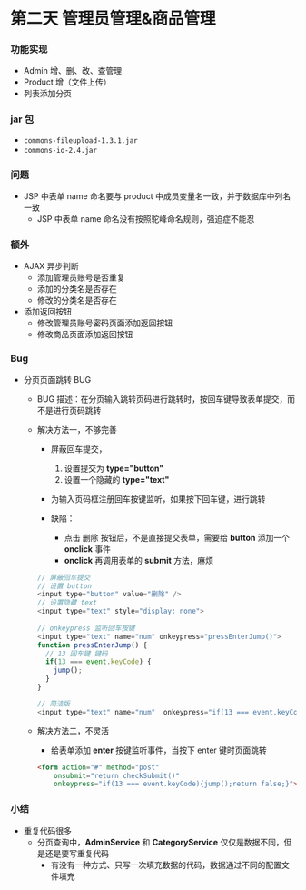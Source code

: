 # 第二天 管理员管理&商品管理

### 功能实现

* Admin 增、删、改、查管理
* Product 增（文件上传）
* 列表添加分页

### jar 包

* `commons-fileupload-1.3.1.jar`
* `commons-io-2.4.jar`

### 问题

* JSP 中表单 name 命名要与 product 中成员变量名一致，并于数据库中列名一致
  * JSP 中表单 name 命名没有按照驼峰命名规则，强迫症不能忍

### 额外

* AJAX 异步判断
  * 添加管理员账号是否重复
  * 添加的分类名是否存在
  * 修改的分类名是否存在
* 添加返回按钮
  * 修改管理员账号密码页面添加返回按钮
  * 修改商品页面添加返回按钮

### Bug

* 分页页面跳转 BUG
  * BUG 描述：在分页输入跳转页码进行跳转时，按回车键导致表单提交，而不是进行页码跳转

  * 解决方法一，不够完善

    * 屏蔽回车提交，
      1. 设置提交为 **type="button"**
      2. 设置一个隐藏的 **type="text"**


    * 为输入页码框注册回车按键监听，如果按下回车键，进行跳转
    * 缺陷：
      * 点击 删除 按钮后，不是直接提交表单，需要给 **button** 添加一个 **onclick** 事件
      * **onclick** 再调用表单的 **submit** 方法，麻烦

    ```javascript
    // 屏蔽回车提交
    // 设置 button
    <input type="button" value="删除" />
    // 设置隐藏 text
    <input type="text" style="display: none">
      
    // onkeypress 监听回车按键
    <input type="text" name="num" onkeypress="pressEnterJump()">
    function pressEnterJump() {
      // 13 回车键 键码
      if(13 === event.keyCode) { 
        jump(); 
      }
    }

    // 简洁版
    <input type="text" name="num"  onkeypress="if(13 === event.keyCode)jump();"/>
    ```

  * 解决方法二，不灵活

    * 给表单添加 **enter** 按键监听事件，当按下 enter 键时页面跳转

    ```html
    <form action="#" method="post"
     	onsubmit="return checkSubmit()" 
    	onkeypress="if(13 === event.keyCode){jump();return false;}">
    ```


### 小结

* 重复代码很多
  * 分页查询中，**AdminService** 和 **CategoryService** 仅仅是数据不同，但是还是要写重复代码
    * 有没有一种方式、只写一次填充数据的代码，数据通过不同的配置文件填充

